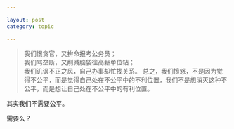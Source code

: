 ```yaml
---

layout: post
category: topic

---
```


> 我们恨贪官，又拚命报考公务员；  
> 我们骂垄断，又削减脑袋往高薪单位钻；  
> 我们讥讽不正之风，自己办事却忙找关系。
> 总之，我们愤怒，不是因为觉得不公平，而是觉得自己处在不公平中的不利位置，我们不是想消灭这种不公平，而是想让自己处在不公平中的有利位置。

其实我们不需要公平。

需要么？